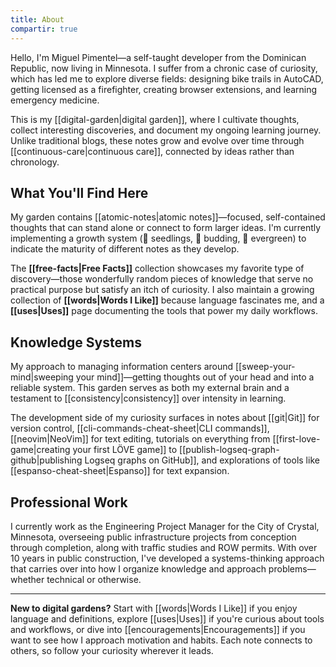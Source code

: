 ```yaml
---
title: About
compartir: true
---
```


Hello, I'm Miguel Pimentel—a self-taught developer from the Dominican Republic, now living in Minnesota. I suffer from a chronic case of curiosity, which has led me to explore diverse fields: designing bike trails in AutoCAD, getting licensed as a firefighter, creating browser extensions, and learning emergency medicine.

This is my [[digital-garden|digital garden]], where I cultivate thoughts, collect interesting discoveries, and document my ongoing learning journey. Unlike traditional blogs, these notes grow and evolve over time through [[continuous-care|continuous care]], connected by ideas rather than chronology.

## What You'll Find Here

My garden contains [[atomic-notes|atomic notes]]—focused, self-contained thoughts that can stand alone or connect to form larger ideas. I'm currently implementing a growth system (🌱 seedlings, 🌿 budding, 🌳 evergreen) to indicate the maturity of different notes as they develop.

The **[[free-facts|Free Facts]]** collection showcases my favorite type of discovery—those wonderfully random pieces of knowledge that serve no practical purpose but satisfy an itch of curiosity. I also maintain a growing collection of **[[words|Words I Like]]** because language fascinates me, and a **[[uses|Uses]]** page documenting the tools that power my daily workflows.

## Knowledge Systems

My approach to managing information centers around [[sweep-your-mind|sweeping your mind]]—getting thoughts out of your head and into a reliable system. This garden serves as both my external brain and a testament to [[consistency|consistency]] over intensity in learning.

The development side of my curiosity surfaces in notes about [[git|Git]] for version control, [[cli-commands-cheat-sheet|CLI commands]], [[neovim|NeoVim]] for text editing, tutorials on everything from [[first-love-game|creating your first LÖVE game]] to [[publish-logseq-graph-github|publishing Logseq graphs on GitHub]], and explorations of tools like [[espanso-cheat-sheet|Espanso]] for text expansion.

## Professional Work

I currently work as the Engineering Project Manager for the City of Crystal, Minnesota, overseeing public infrastructure projects from conception through completion, along with traffic studies and ROW permits. With over 10 years in public construction, I've developed a systems-thinking approach that carries over into how I organize knowledge and approach problems—whether technical or otherwise.

---

**New to digital gardens?** Start with [[words|Words I Like]] if you enjoy language and definitions, explore [[uses|Uses]] if you're curious about tools and workflows, or dive into [[encouragements|Encouragements]] if you want to see how I approach motivation and habits. Each note connects to others, so follow your curiosity wherever it leads.
